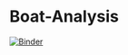 # Boat-Analysis
[![Binder](https://mybinder.org/badge_logo.svg)](https://mybinder.org/v2/gh/leahcimali/Boat-Analysis/HEAD)
